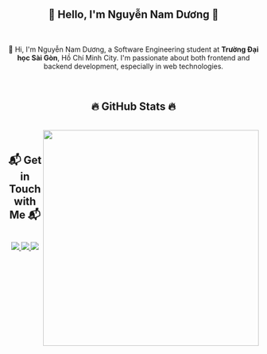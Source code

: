 <h2 align="center">📑 Hello, I'm Nguyễn Nam Dương 📑</h2>

<br>
<p align="center">
  👋 Hi, I'm Nguyễn Nam Dương, a Software Engineering student at <strong>Trường Đại học Sài Gòn</strong>, Hồ Chí Minh City. I'm passionate about both frontend and backend development, especially in web technologies.
</p>

<br>
<h2 align="center">🔥 GitHub Stats 🔥</h2>
<br>
<div align=center>
  <a href="#">
    <img align="right" width="434" src="https://github-readme-stats.vercel.app/api?username=namduongit&show_icons=true&theme=react&border_color=61dafb&hide_border=true&rank_icon=github" />
  </a>
</div>

<br>
<h2 align="center">📬 Get in Touch with Me 📬</h2>

<br>
<div align="center">
  <a href="https://facebook.com/namduongit" target="blank">
    <img src="https://img.icons8.com/bubbles/100/000000/facebook-new.png"/>
  </a>
  <a href="https://www.linkedin.com/in/namduongit" target="blank">
    <img src="https://img.icons8.com/bubbles/100/000000/linkedin.png"/>
  </a>
  <a href="mailto:nguyennamduong205@gmail.com" target="top">
    <img src="https://img.icons8.com/bubbles/100/000000/apple-mail.png"/>
  </a>
</div>

